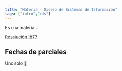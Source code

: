 ```yaml
---
title: "Materia - Diseño de Sistemas de Información"
tags: ["intro","dds"]
---
```

Es una materia...

[Resolución 1877](https://csu.rec.utn.edu.ar/CSU/ORD/1877.pdf)
## Fechas de parciales
Uno solo 🥳